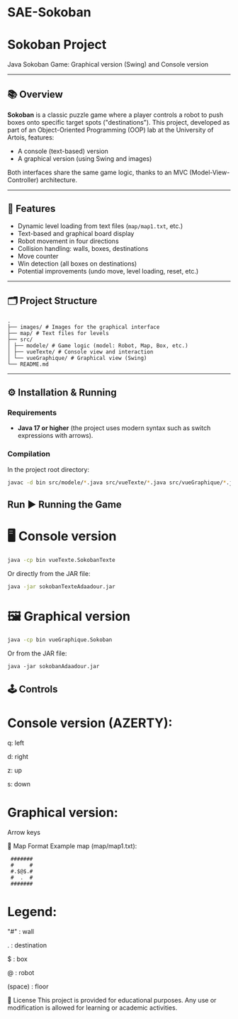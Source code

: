 # SAE-Sokoban

# Sokoban Project

Java Sokoban Game: Graphical version (Swing) and Console version

---

## 📚 Overview

**Sokoban** is a classic puzzle game where a player controls a robot to push boxes onto specific target spots ("destinations"). This project, developed as part of an Object-Oriented Programming (OOP) lab at the University of Artois, features:

- A console (text-based) version  
- A graphical version (using Swing and images)

Both interfaces share the same game logic, thanks to an MVC (Model-View-Controller) architecture.

---

## 🚀 Features

- Dynamic level loading from text files (`map/map1.txt`, etc.)
- Text-based and graphical board display
- Robot movement in four directions
- Collision handling: walls, boxes, destinations
- Move counter
- Win detection (all boxes on destinations)
- Potential improvements (undo move, level loading, reset, etc.)

---

## 🗂️ Project Structure
```
.
├── images/ # Images for the graphical interface
├── map/ # Text files for levels
├── src/
│ ├── modele/ # Game logic (model: Robot, Map, Box, etc.)
│ ├── vueTexte/ # Console view and interaction
│ └── vueGraphique/ # Graphical view (Swing)
└── README.md
```


---

## ⚙️ Installation & Running

### Requirements

- **Java 17 or higher** (the project uses modern syntax such as switch expressions with arrows).

### Compilation

In the project root directory:

```bash
javac -d bin src/modele/*.java src/vueTexte/*.java src/vueGraphique/*.java
```
## Run ▶️ Running the Game

# 🖥️ Console version

```bash
java -cp bin vueTexte.SokobanTexte
```
Or directly from the JAR file:
```bash
java -jar sokobanTexteAdaadour.jar
```

# 🖼️ Graphical version

```bash
java -cp bin vueGraphique.Sokoban
```
Or from the JAR file:
```
java -jar sokobanAdaadour.jar
```

## 🕹️ Controls
# Console version (AZERTY):

q: left

d: right

z: up

s: down

# Graphical version:

Arrow keys

📄 Map Format
Example map (map/map1.txt):

```
 #######
 #     #
 #.$@$.#
 #  .  #
 #######
```
# Legend:

"#" : wall

. : destination

$ : box

@ : robot

(space) : floor

📃 License
This project is provided for educational purposes. Any use or modification is allowed for learning or academic activities.

